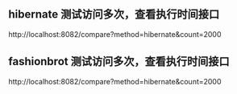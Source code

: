## hibernate 测试访问多次，查看执行时间接口
http://localhost:8082/compare?method=hibernate&count=2000

## fashionbrot 测试访问多次，查看执行时间接口
http://localhost:8082/compare?method=hibernate&count=2000
